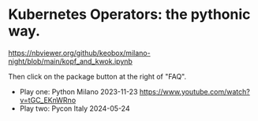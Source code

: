 # Kubernetes Operators: the pythonic way.

https://nbviewer.org/github/keobox/milano-night/blob/main/kopf_and_kwok.ipynb

Then click on the package button at the right of "FAQ".

- Play one: Python Milano 2023-11-23 https://www.youtube.com/watch?v=tGC_EKnWRno
- Play two: Pycon Italy 2024-05-24
